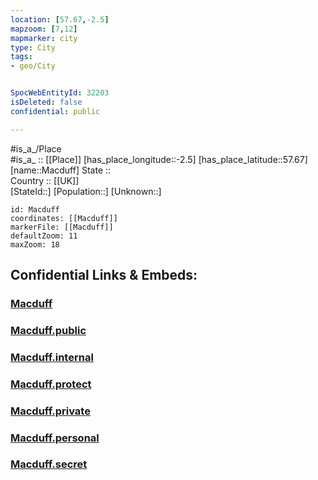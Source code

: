 ```yaml
---
location: [57.67,-2.5] 
mapzoom: [7,12] 
mapmarker: city 
type: City
tags:
- geo/City


SpocWebEntityId: 32203
isDeleted: false
confidential: public

---
```

#is_a_/Place  
#is_a_ :: [[Place]] 
[has_place_longitude::-2.5] 
[has_place_latitude::57.67] 
[name::Macduff] 
State ::  
Country :: [[UK]]  
[StateId::] 
[Population::] 
[Unknown::] 


```leaflet
id: Macduff
coordinates: [[Macduff]] 
markerFile: [[Macduff]] 
defaultZoom: 11 
maxZoom: 18
```


## Confidential Links & Embeds: 

### [Macduff](/_Standards/Earth/Continent/Europe/Europe~North/UK/Scotland/counties~Scotland/Aberdeenshire/cities~Aberdeenshire/Macduff.md) 

### [Macduff.public](/_public/Earth/Continent/Europe/Europe~North/UK/Scotland/counties~Scotland/Aberdeenshire/cities~Aberdeenshire/Macduff.public.md) 

### [Macduff.internal](/_internal/Earth/Continent/Europe/Europe~North/UK/Scotland/counties~Scotland/Aberdeenshire/cities~Aberdeenshire/Macduff.internal.md) 

### [Macduff.protect](/_protect/Earth/Continent/Europe/Europe~North/UK/Scotland/counties~Scotland/Aberdeenshire/cities~Aberdeenshire/Macduff.protect.md) 

### [Macduff.private](/_private/Earth/Continent/Europe/Europe~North/UK/Scotland/counties~Scotland/Aberdeenshire/cities~Aberdeenshire/Macduff.private.md) 

### [Macduff.personal](/_personal/Earth/Continent/Europe/Europe~North/UK/Scotland/counties~Scotland/Aberdeenshire/cities~Aberdeenshire/Macduff.personal.md) 

### [Macduff.secret](/_secret/Earth/Continent/Europe/Europe~North/UK/Scotland/counties~Scotland/Aberdeenshire/cities~Aberdeenshire/Macduff.secret.md)

